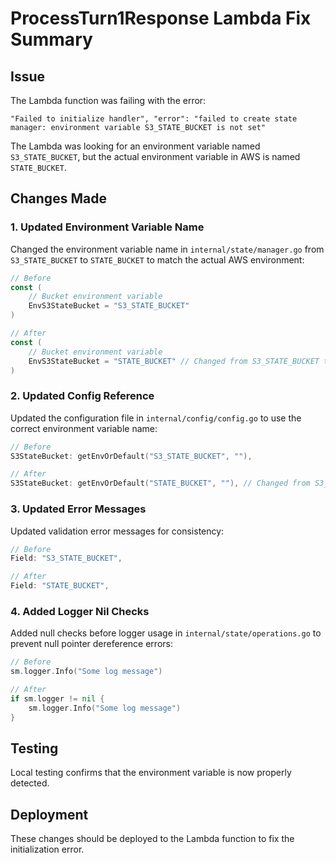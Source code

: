 # ProcessTurn1Response Lambda Fix Summary

## Issue
The Lambda function was failing with the error:
```
"Failed to initialize handler", "error": "failed to create state manager: environment variable S3_STATE_BUCKET is not set"
```

The Lambda was looking for an environment variable named `S3_STATE_BUCKET`, but the actual environment variable in AWS is named `STATE_BUCKET`.

## Changes Made

### 1. Updated Environment Variable Name
Changed the environment variable name in `internal/state/manager.go` from `S3_STATE_BUCKET` to `STATE_BUCKET` to match the actual AWS environment:

```go
// Before
const (
    // Bucket environment variable
    EnvS3StateBucket = "S3_STATE_BUCKET"
)

// After
const (
    // Bucket environment variable
    EnvS3StateBucket = "STATE_BUCKET" // Changed from S3_STATE_BUCKET to match actual environment variable
)
```

### 2. Updated Config Reference
Updated the configuration file in `internal/config/config.go` to use the correct environment variable name:

```go
// Before
S3StateBucket: getEnvOrDefault("S3_STATE_BUCKET", ""),

// After
S3StateBucket: getEnvOrDefault("STATE_BUCKET", ""), // Changed from S3_STATE_BUCKET to match actual environment variable
```

### 3. Updated Error Messages
Updated validation error messages for consistency:

```go
// Before
Field: "S3_STATE_BUCKET",

// After
Field: "STATE_BUCKET",
```

### 4. Added Logger Nil Checks
Added null checks before logger usage in `internal/state/operations.go` to prevent null pointer dereference errors:

```go
// Before
sm.logger.Info("Some log message")

// After
if sm.logger != nil {
    sm.logger.Info("Some log message")
}
```

## Testing
Local testing confirms that the environment variable is now properly detected.

## Deployment
These changes should be deployed to the Lambda function to fix the initialization error.